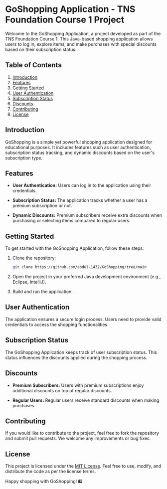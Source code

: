 # GoShopping Application - TNS Foundation Course 1 Project

Welcome to the GoShopping Application, a project developed as part of the TNS Foundation Course 1. This Java-based shopping application allows users to log in, explore items, and make purchases with special discounts based on their subscription status.

## Table of Contents

1. [Introduction](#introduction)
2. [Features](#features)
3. [Getting Started](#getting-started)
4. [User Authentication](#user-authentication)
5. [Subscription Status](#subscription-status)
6. [Discounts](#discounts)
7. [Contributing](#contributing)
8. [License](#license)

## Introduction

GoShopping is a simple yet powerful shopping application designed for educational purposes. It includes features such as user authentication, subscription status tracking, and dynamic discounts based on the user's subscription type.

## Features

- **User Authentication:** Users can log in to the application using their credentials.
  
- **Subscription Status:** The application tracks whether a user has a premium subscription or not.

- **Dynamic Discounts:** Premium subscribers receive extra discounts when purchasing or selecting items compared to regular users.

## Getting Started

To get started with the GoShopping Application, follow these steps:

1. Clone the repository:

   ```bash
   git clone https://github.com/abdul-1432/GoShopping/tree/main
   ```

2. Open the project in your preferred Java development environment (e.g., Eclipse, IntelliJ).

3. Build and run the application.

## User Authentication

The application ensures a secure login process. Users need to provide valid credentials to access the shopping functionalities.

## Subscription Status

The GoShopping Application keeps track of user subscription status. This status influences the discounts applied during the shopping process.

## Discounts

- **Premium Subscribers:** Users with premium subscriptions enjoy additional discounts on top of regular discounts.

- **Regular Users:** Regular users receive standard discounts when making purchases.

## Contributing

If you would like to contribute to the project, feel free to fork the repository and submit pull requests. We welcome any improvements or bug fixes.

## License

This project is licensed under the [MIT License](LICENSE). Feel free to use, modify, and distribute the code as per the license terms.

Happy shopping with GoShopping! 🛍️
